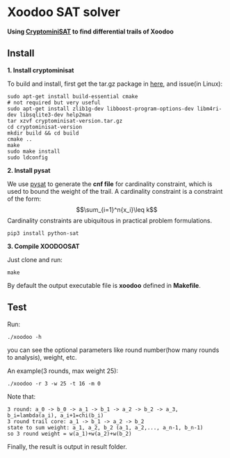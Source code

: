 
# Xoodoo SAT solver

**Using [CryptominiSAT](https://github.com/msoos/cryptominisat/) to find differential trails of Xoodoo**

## Install

**1. Install cryptominisat**

To build and install, first get the tar.gz package in [here](https://github.com/msoos/cryptominisat/releases), and issue(in Linux):


```
sudo apt-get install build-essential cmake
# not required but very useful
sudo apt-get install zlib1g-dev libboost-program-options-dev libm4ri-dev libsqlite3-dev help2man
tar xzvf cryptominisat-version.tar.gz
cd cryptominisat-version
mkdir build && cd build
cmake ..
make
sudo make install
sudo ldconfig
```

**2. Install pysat**

We use [pysat](https://github.com/pysathq/pysat) to generate the **cnf file** for cardinality constraint, which is used to bound the weight of the trail.
A cardinality constraint is a constraint of the form: $$\sum_{i=1}^n{x_i}\leq k$$ Cardinality constraints are ubiquitous in practical problem formulations.

```
pip3 install python-sat
```

**3. Compile XOODOOSAT**

Just clone and run:

```
make
```

By default the output executable file is **xoodoo** defined in **Makefile**.

## Test

Run:

```
./xoodoo -h
```
you can see the optional parameters like round number(how many rounds to analysis), weight, etc.

An example(3 rounds, max weight 25):
```
./xoodoo -r 3 -w 25 -t 16 -m 0
```

Note that:
```
3 round: a_0 -> b_0 -> a_1 -> b_1 -> a_2 -> b_2 -> a_3, b_i=lambda(a_i), a_i+1=chi(b_i)
3 round trail core: a_1 -> b_1 -> a_2 -> b_2
state to sum weight: a_1, a_2, b_2 (a_1, a_2,..., a_n-1, b_n-1)
so 3 round weight = w(a_1)+w(a_2)+w(b_2)
```

Finally, the result is output in result folder.
